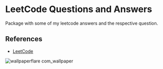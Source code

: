 # LeetCode Questions and Answers


Package with some of my leetcode answers and the respective question.

## References

 - [LeetCode](https://leetcode.com/)


![wallpaperflare com_wallpaper](https://github.com/user-attachments/assets/ee1a1043-52b0-4007-a557-34bd0401094b)
